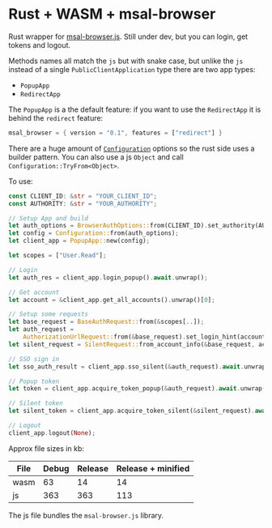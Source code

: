 # Rust + WASM + msal-browser
Rust wrapper for [msal-browser.js](https://github.com/AzureAD/microsoft-authentication-library-for-js). Still under dev, but you can login, get tokens and logout.

Methods names all match the `js` but with snake case, but unlike the `js` instead of a single `PublicClientApplication` type there are two app types:

- `PopupApp`
- `RedirectApp`

The `PopupApp` is a the default feature: if you want to use the `RedirectApp` it is behind the `redirect` feature:

```rust
msal_browser = { version = "0.1", features = ["redirect"] }
```

There are a huge amount of [`Configuration`](https://github.com/AzureAD/microsoft-authentication-library-for-js/blob/dev/lib/msal-browser/docs/configuration.md) options so the rust side uses a builder pattern. You can also use a js `Object` and call `Configuration::TryFrom<Object>`.

To use:


```rust
const CLIENT_ID: &str = "YOUR_CLIENT_ID";
const AUTHORITY: &str = "YOUR_AUTHORITY";

// Setup App and build
let auth_options = BrowserAuthOptions::from(CLIENT_ID).set_authority(AUTHORITY);
let config = Configuration::from(auth_options);
let client_app = PopupApp::new(config);

let scopes = ["User.Read"];

// Login
let auth_res = client_app.login_popup().await.unwrap();

// Get account
let account = &client_app.get_all_accounts().unwrap()[0];

// Setup some requests
let base_request = BaseAuthRequest::from(&scopes[..]);
let auth_request =
    AuthorizationUrlRequest::from(&base_request).set_login_hint(account.username());
let silent_request = SilentRequest::from_account_info(&base_request, account);

// SSO sign in
let sso_auth_result = client_app.sso_silent(&auth_request).await.unwrap();

// Popup token
let token = client_app.acquire_token_popup(&auth_request).await.unwrap();

// Silent token
let silent_token = client_app.acquire_token_silent(&silent_request).await.unwrap();

// Logout
client_app.logout(None);
```

Approx file sizes in kb:

| File | Debug | Release | Release + minified
| --- | --- | --- | --- |
| wasm | 63 | 14 | 14
| js | 363 | 363 | 113

The js file bundles the `msal-browser.js` library.